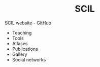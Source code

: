 <h1 align=center>SCIL</h1>

SCIL website - GitHub

- Teaching
- Tools
- Atlases
- Publications
- Gallery
- Social networks
